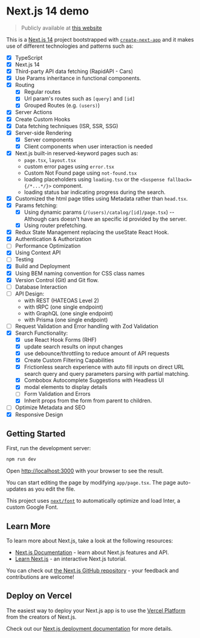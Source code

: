 # Next.js 14 demo

> Publicly available at [this website](https://portfolio-nextjs-tailwind-cars-api.vercel.app/)

This is a [Next.js 14](https://nextjs.org/) project bootstrapped with [`create-next-app`](https://github.com/vercel/next.js/tree/canary/packages/create-next-app) and it makes use of different technologies and patterns such as:

- [x] TypeScript
- [x] Next.js 14
- [x] Third-party API data fetching (RapidAPI - Cars)
- [x] Use Params inheritance in functional components.
- [x] Routing
  - [x] Regular routes
  - [x] Url param's routes such as `[query]` and `[id]`
  - [x] Grouped Routes (e.g. `(users)`)
- [x] Server Actions
- [x] Create Custom Hooks
- [x] Data fetching techniques (ISR, SSR, SSG)
- [x] Server-side Rendering
  - [x] Server components
  - [x] Client components when user interaction is needed
- [x] Next.js built-in reserved-keyword pages such as:
  - `page.tsx`, `layout.tsx`
  - custom error pages using `error.tsx`
  - Custom Not Found page using `not-found.tsx`
  - loading placeholders using `loading.tsx` or the `<Suspense fallback={/*...*/}>` component.
  - loading status bar indicating progress during the search.
- [x] Customized the html page titles using Metadata rather than `head.tsx`.
- [x] Params fetching:
  - [x] Using dynamic params (`/(users)/catalog/[id]/page.tsx`) -- Although cars doesn't have an specific id provided by the server.
  - [x] Using router prefetching.
  <!-- - [x] Using generateStaticParams (`/components/SearchResults.tsx`) -->
- [x] Redux State Management replacing the useState React Hook.
- [x] Authentication & Authorization
- [ ] Performance Optimization
- [x] Using Context API
- [ ] Testing
- [x] Build and Deployment
- [x] Using BEM naming convention for CSS class names
- [x] Version Control (Git) and Git flow.
- [ ] Database Interaction
- [ ] API Design:
  - with REST (HATEOAS Level 2)
  - with tRPC (one single endpoint)
  - with GraphQL (one single endpoint)
  - with Prisma (one single endpoint)
- [ ] Request Validation and Error handling with Zod Validation
- [x] Search Functionality:
  - [x] use React Hook Forms (RHF)
  - [x] update search results on input changes
  - [x] use debounce/throttling to reduce amount of API requests
  - [x] Create Custom Filtering Capabilities
  - [x] Frictionless search experience with auto fill inputs on direct URL search query and query parameters parsing with partial matching.
  - [x] Combobox Autocomplete Suggestions with Headless UI
  - [x] modal elements to display details
  - [ ] Form Validation and Errors
  - [x] Inherit props from the form from parent to children.
- [ ] Optimize Metadata and SEO
- [x] Responsive Design

## Getting Started

First, run the development server:

```bash
npm run dev
```

Open [http://localhost:3000](http://localhost:3000) with your browser to see the result.

You can start editing the page by modifying `app/page.tsx`. The page auto-updates as you edit the file.

This project uses [`next/font`](https://nextjs.org/docs/basic-features/font-optimization) to automatically optimize and load Inter, a custom Google Font.

## Learn More

To learn more about Next.js, take a look at the following resources:

- [Next.js Documentation](https://nextjs.org/docs) - learn about Next.js features and API.
- [Learn Next.js](https://nextjs.org/learn) - an interactive Next.js tutorial.

You can check out [the Next.js GitHub repository](https://github.com/vercel/next.js/) - your feedback and contributions are welcome!

## Deploy on Vercel

The easiest way to deploy your Next.js app is to use the [Vercel Platform](https://vercel.com/new?utm_medium=default-template&filter=next.js&utm_source=create-next-app&utm_campaign=create-next-app-readme) from the creators of Next.js.

Check out our [Next.js deployment documentation](https://nextjs.org/docs/deployment) for more details.
